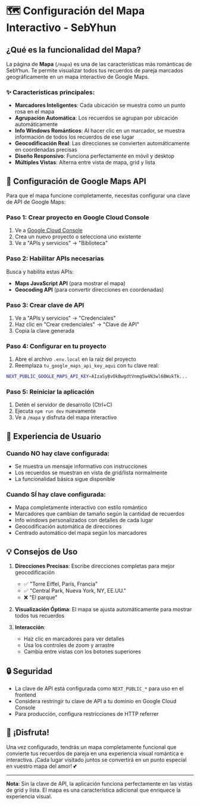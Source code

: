 # 🗺️ Configuración del Mapa Interactivo - SebYhun

## ¿Qué es la funcionalidad del Mapa?

La página de **Mapa** (`/mapa`) es una de las características más románticas de SebYhun. Te permite visualizar todos tus recuerdos de pareja marcados geográficamente en un mapa interactivo de Google Maps.

### ✨ Características principales:

- **Marcadores Inteligentes**: Cada ubicación se muestra como un punto rosa en el mapa
- **Agrupación Automática**: Los recuerdos se agrupan por ubicación automáticamente
- **Info Windows Románticos**: Al hacer clic en un marcador, se muestra información de todos los recuerdos de ese lugar
- **Geocodificación Real**: Las direcciones se convierten automáticamente en coordenadas precisas
- **Diseño Responsivo**: Funciona perfectamente en móvil y desktop
- **Múltiples Vistas**: Alterna entre vista de mapa, grid y lista

## 🔧 Configuración de Google Maps API

Para que el mapa funcione completamente, necesitas configurar una clave de API de Google Maps:

### Paso 1: Crear proyecto en Google Cloud Console
1. Ve a [Google Cloud Console](https://console.cloud.google.com/)
2. Crea un nuevo proyecto o selecciona uno existente
3. Ve a "APIs y servicios" → "Biblioteca"

### Paso 2: Habilitar APIs necesarias
Busca y habilita estas APIs:
- **Maps JavaScript API** (para mostrar el mapa)
- **Geocoding API** (para convertir direcciones en coordenadas)

### Paso 3: Crear clave de API
1. Ve a "APIs y servicios" → "Credenciales"
2. Haz clic en "Crear credenciales" → "Clave de API"
3. Copia la clave generada

### Paso 4: Configurar en tu proyecto
1. Abre el archivo `.env.local` en la raíz del proyecto
2. Reemplaza `tu_google_maps_api_key_aqui` con tu clave real:
```bash
NEXT_PUBLIC_GOOGLE_MAPS_API_KEY=AIzaSyBvOkBwgdtVnmg5w4N3wl6BWukTk...
```

### Paso 5: Reiniciar la aplicación
1. Detén el servidor de desarrollo (Ctrl+C)
2. Ejecuta `npm run dev` nuevamente
3. Ve a `/mapa` y disfruta del mapa interactivo

## 🎨 Experiencia de Usuario

### Cuando NO hay clave configurada:
- Se muestra un mensaje informativo con instrucciones
- Los recuerdos se muestran en vista de grid/lista normalmente
- La funcionalidad básica sigue disponible

### Cuando SÍ hay clave configurada:
- Mapa completamente interactivo con estilo romántico
- Marcadores que cambian de tamaño según la cantidad de recuerdos
- Info windows personalizados con detalles de cada lugar
- Geocodificación automática de direcciones
- Centrado automático del mapa según los marcadores

## 💡 Consejos de Uso

1. **Direcciones Precisas**: Escribe direcciones completas para mejor geocodificación
   - ✅ "Torre Eiffel, París, Francia"
   - ✅ "Central Park, Nueva York, NY, EE.UU."
   - ❌ "El parque"

2. **Visualización Óptima**: El mapa se ajusta automáticamente para mostrar todos tus recuerdos

3. **Interacción**: 
   - Haz clic en marcadores para ver detalles
   - Usa los controles de zoom y arrastre
   - Cambia entre vistas con los botones superiores

## 🔒 Seguridad

- La clave de API está configurada como `NEXT_PUBLIC_*` para uso en el frontend
- Considera restringir tu clave de API a tu dominio en Google Cloud Console
- Para producción, configura restricciones de HTTP referrer

## 🎉 ¡Disfruta!

Una vez configurado, tendrás un mapa completamente funcional que convierte tus recuerdos de pareja en una experiencia visual romántica e interactiva. ¡Cada lugar visitado juntos se convertirá en un punto especial en vuestro mapa del amor! 💕

---

**Nota**: Sin la clave de API, la aplicación funciona perfectamente en las vistas de grid y lista. El mapa es una característica adicional que enriquece la experiencia visual.
